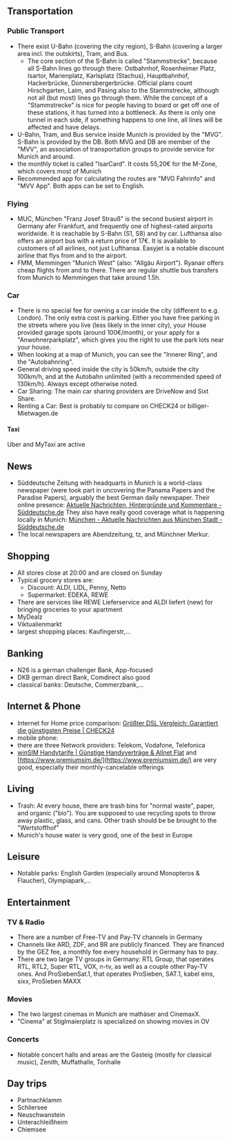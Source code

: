 ## Transportation
### Public Transport
* There exist U-Bahn (covering the city region), S-Bahn (covering a larger area incl. the outskirts), Tram, and Bus.
  * The core section of the S-Bahn is called "Stammstrecke", because all S-Bahn lines go through there: Ostbahnhof, Rosenheimer Platz, Isartor, Marienplatz, Karlsplatz (Stachus), Hauptbahnhof, Hackerbrücke, Donnersbergerbrücke. Official plans count Hirschgarten, Laim, and Pasing also to the Stammstrecke, although not all (but most) lines go through them. While the concept of a "Stammstrecke" is nice for people having to board or get off one of these stations, it has turned into a bottleneck. As there is only one tunnel in each side, if something happens to one line, all lines will be affected and have delays.
* U-Bahn, Tram, and Bus service inside Munich is provided by the "MVG". S-Bahn is provided by the DB. Both MVG and DB are member of the "MVV", an association of transportation groups to provide service for Munich and around.
* the monthly ticket is called "IsarCard". It costs 55,20€ for the M-Zone, which covers most of Munich
* Recommended app for calculating the routes are "MVG Fahrinfo" and "MVV App". Both apps can be set to English.

### Flying
* MUC, München "Franz Josef Strauß" is the second busiest airport in Germany afer Frankfurt, and frequently one of highest-rated airports worldwide. It is reachable by S-Bahn (S1, S8) and by car. Lufthansa also offers an airport bus with a return price of 17€. It is available to customers of all airlines, not just Lufthansa. Easyjet is a notable discount airline that flys from and to the airport.
* FMM, Memmingen "Munich West" (also: "Allgäu Airport"). Ryanair offers cheap flights from and to there. There are regular shuttle bus transfers from Munich to Memmingen that take around 1.5h. 

### Car

* There is no special fee for owning a car inside the city (different to e.g. London). The only extra cost is parking. Either you have free parking in the streets where you live (less likely in the inner city), your House provided garage spots (around 100€/month), or your apply for a "Anwohnerparkplatz", which gives you the right to use the park lots near your house.
* When looking at a map of Munich, you can see the "Innerer Ring", and the "Autobahnring". 
* General driving speed inside the city is 50km/h, outside the city 100km/h, and at the Autobahn unlimited (with a recommended speed of 130km/h). Always except otherwise noted.
* Car Sharing: The main car sharing providers are DriveNow and Sixt Share.
* Renting a Car: Best is probably to compare on CHECK24 or billiger-Mietwagen.de

#### Taxi

Uber and MyTaxi are active

## News

* Süddeutsche Zeitung with headquarts in Munich is a world-class newspaper (were took part in uncovering the Panama Papers and the Paradise Papers), arguably the best German daily newspaper. Their online presence: [Aktuelle Nachrichten, Hintergründe und Kommentare - Süddeutsche.de](https://www.sueddeutsche.de/) They also have really good  coverage what is happening locally in Munich: [München - Aktuelle Nachrichten aus München Stadt - Süddeutsche.de](https://www.sueddeutsche.de/muenchen)
* The local newspapers are Abendzeitung, tz, and Münchner Merkur.

## Shopping

* All stores close at 20:00 and are closed on Sunday
* Typical grocery stores are:
  * Discount: ALDI, LIDL, Penny, Netto
  * Supermarket: EDEKA, REWE
* There are services like REWE Lieferservice and ALDI liefert (new) for bringing groceries to your apartment
* MyDealz
* Viktualienmarkt
* largest shopping places: Kaufingerstr,...

## Banking

* N26 is a german challenger Bank, App-focused
* DKB german direct Bank, Comdirect also good
* classical banks: Deutsche, Commerzbank,...

## Internet & Phone

* Internet for Home price comparison: [Größter DSL Vergleich: Garantiert die günstigsten Preise | CHECK24](https://m.check24.de/dsl/)
* mobile phone:
* there are three Network providers: Telekom, Vodafone, Telefonica
* [winSIM Handytarife | Günstige Handyverträge & Allnet Flat](https://www.winsim.de/) and [https://www.premiumsim.de/](https://www.premiumsim.de/) are very good, especially their monthly-cancelable offerings

## Living

* Trash: At every house, there are trash bins for "normal waste", paper, and organic ("bio"). You are supposed to use recycling spots to throw away plastic, glass, and cans. Other trash should be be brought to the "Wertstoffhof"
* Munich's house water is very good, one of the best in Europe

## Leisure

* Notable parks: English Garden (especially around Monopteros & Flaucher), Olympiapark,...

## Entertainment

### TV & Radio

- There are a number of Free-TV and Pay-TV channels in Germany
- Channels like ARD, ZDF, and BR are publicly financed. They are financed by the GEZ fee, a monthly fee every household in Germany has to pay.
- There are two large TV groups in Germany: RTL Group, that operates RTL, RTL2, Super RTL, VOX, n-tv, as well as a couple other Pay-TV ones. And ProSiebenSat.1, that operates ProSieben, SAT.1, kabel eins, sixx, ProSieben MAXX

### Movies

- The two largest cinemas in Munich are mathäser and CinemaxX. 
- "Cinema" at Stiglmaierplatz is specialized on showing movies in OV

### Concerts

- Notable concert halls and areas are the Gasteig (mostly for classical music), Zenith, Muffathalle, Tonhalle

## Day trips

* Partnachklamm
* Schliersee
* Neuschwanstein
* Unterachleißheim
* Chiemsee